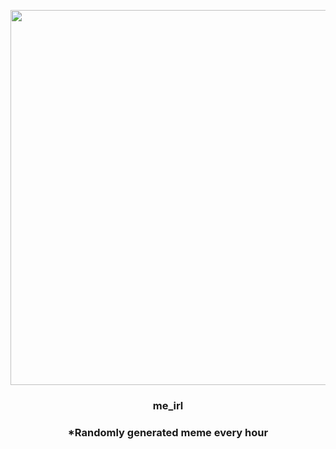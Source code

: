 <p align="center">
        <img src="https://i.redd.it/om9c3l5arc891.jpg" width="600" height="600">
        </p>
        <h3 align="center">me_irl</h3>
        <h3 align="center">*Randomly generated meme every hour</h3>
    